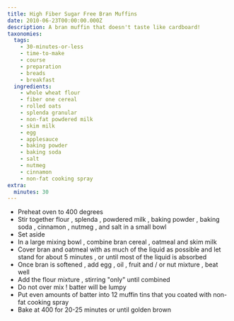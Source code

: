 ```yaml
---
title: High Fiber Sugar Free Bran Muffins
date: 2010-06-23T00:00:00.000Z
description: A bran muffin that doesn't taste like cardboard!
taxonomies:
  tags:
    - 30-minutes-or-less
    - time-to-make
    - course
    - preparation
    - breads
    - breakfast
  ingredients:
    - whole wheat flour
    - fiber one cereal
    - rolled oats
    - splenda granular
    - non-fat powdered milk
    - skim milk
    - egg
    - applesauce
    - baking powder
    - baking soda
    - salt
    - nutmeg
    - cinnamon
    - non-fat cooking spray
extra:
  minutes: 30
---
```

 - Preheat oven to 400 degrees
 - Stir together flour , splenda , powdered milk , baking powder , baking soda , cinnamon , nutmeg , and salt in a small bowl
 - Set aside
 - In a large mixing bowl , combine bran cereal , oatmeal and skim milk
 - Cover bran and oatmeal with as much of the liquid as possible and let stand for about 5 minutes , or until most of the liquid is absorbed
 - Once bran is softened , add egg , oil , fruit and / or nut mixture , beat well
 - Add the flour mixture , stirring "only" until combined
 - Do not over mix ! batter will be lumpy
 - Put even amounts of batter into 12 muffin tins that you coated with non-fat cooking spray
 - Bake at 400 for 20-25 minutes or until golden brown
